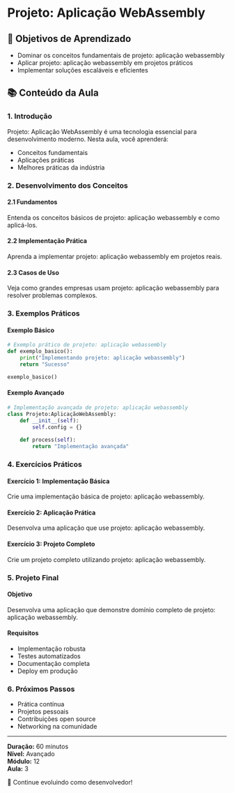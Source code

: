 # Projeto: Aplicação WebAssembly

## 🎯 Objetivos de Aprendizado
- Dominar os conceitos fundamentais de projeto: aplicação webassembly
- Aplicar projeto: aplicação webassembly em projetos práticos
- Implementar soluções escaláveis e eficientes

## 📚 Conteúdo da Aula

### 1. Introdução
Projeto: Aplicação WebAssembly é uma tecnologia essencial para desenvolvimento moderno. Nesta aula, você aprenderá:

- Conceitos fundamentais
- Aplicações práticas
- Melhores práticas da indústria

### 2. Desenvolvimento dos Conceitos

#### 2.1 Fundamentos
Entenda os conceitos básicos de projeto: aplicação webassembly e como aplicá-los.

#### 2.2 Implementação Prática
Aprenda a implementar projeto: aplicação webassembly em projetos reais.

#### 2.3 Casos de Uso
Veja como grandes empresas usam projeto: aplicação webassembly para resolver problemas complexos.

### 3. Exemplos Práticos

#### Exemplo Básico
```python
# Exemplo prático de projeto: aplicação webassembly
def exemplo_basico():
    print("Implementando projeto: aplicação webassembly")
    return "Sucesso"

exemplo_basico()
```

#### Exemplo Avançado
```python
# Implementação avançada de projeto: aplicação webassembly
class Projeto:AplicaçãoWebAssembly:
    def __init__(self):
        self.config = {}
    
    def process(self):
        return "Implementação avançada"
```

### 4. Exercícios Práticos

#### Exercício 1: Implementação Básica
Crie uma implementação básica de projeto: aplicação webassembly.

#### Exercício 2: Aplicação Prática
Desenvolva uma aplicação que use projeto: aplicação webassembly.

#### Exercício 3: Projeto Completo
Crie um projeto completo utilizando projeto: aplicação webassembly.

### 5. Projeto Final

#### Objetivo
Desenvolva uma aplicação que demonstre domínio completo de projeto: aplicação webassembly.

#### Requisitos
- Implementação robusta
- Testes automatizados
- Documentação completa
- Deploy em produção

### 6. Próximos Passos

- Prática contínua
- Projetos pessoais
- Contribuições open source
- Networking na comunidade

---

**Duração:** 60 minutos  
**Nível:** Avançado  
**Módulo:** 12  
**Aula:** 3  

🎉 Continue evoluindo como desenvolvedor!
